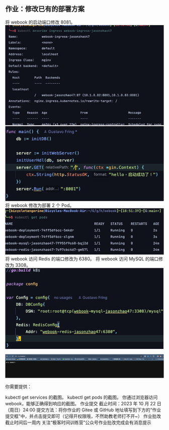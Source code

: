 ## 作业：修改已有的部署方案
将 webook 的启动端口修改 8081。
![img_1.png](img_1.png)
![img_2.png](img_2.png)
将 webook 修改为部署 2 个 Pod。
![img.png](img.png)
将 webook 访问 Redis 的端口修改为 6380。
将 webook 访问 MySQL 的端口修改为 3308。
![img_4.png](img_4.png)

![img_3.png](img_3.png)





你需要提供：

kubectl get services 的截图。
kubectl get pods 的截图。
你通过浏览器访问 webook，能够正确得到响应的截图。
作业提交
截止时间：2023 年 10 月 22 日（周日）24:00
提交方法：将你作业的 Gitee 或 GitHub 地址填写到下方的“作业提交框”中，并点击提交即可（记得开权限哦，不然助教老师打不开~）
作业批改
截止时间后一周内
关注“极客时间训练营”公众号作业批改完成会有消息提示